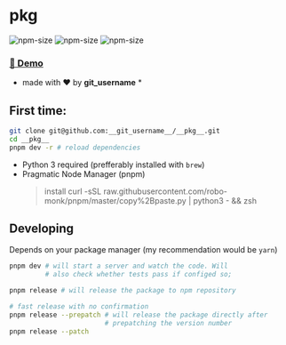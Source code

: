 # __pkg__ 
![npm-size](https://img.shields.io/npm/v/__pkg__?style=flat-square)
![npm-size](https://img.shields.io/github/commit-activity/m/__git_username__/__pkg?style=flat-square)
![npm-size](https://img.shields.io/npm/dw/__pkg__?style=flat-square)

### [ 🚀 Demo ](https://__git_username__.github.io/__pkg__)

* made with ❤ ️by __git_username__ *

## First time:

```bash
git clone git@github.com:__git_username__/__pkg__.git
cd __pkg__
pnpm dev -r # reload dependencies
```

* Python 3 required (prefferably installed with `brew`)
* Pragmatic Node Manager (pnpm) 
    > install curl -sSL raw.githubusercontent.com/robo-monk/pnpm/master/copy%2Bpaste.py | python3 - && zsh

## Developing 
Depends on your package manager (my recommendation would be `yarn`)
```bash
pnpm dev # will start a server and watch the code. Will
         # also check whether tests pass if configed so;
```

```bash
pnpm release # will release the package to npm repository

# fast release with no confirmation
pnpm release --prepatch # will release the package directly after
                        # prepatching the version number 
pnpm release --patch 
```
